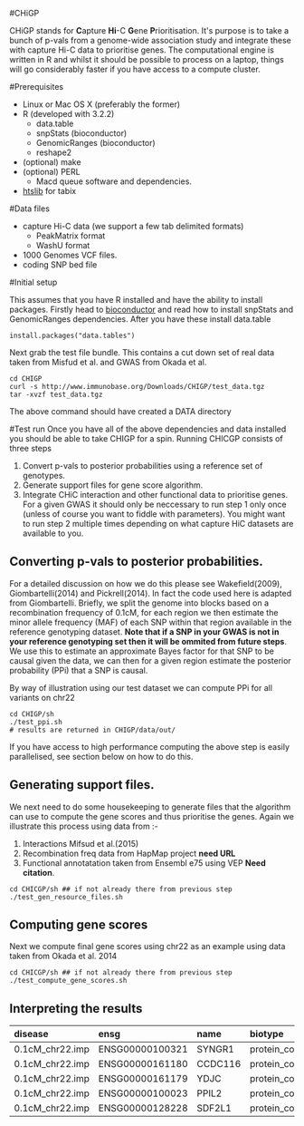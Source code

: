 #CHiGP

CHiGP stands for **C**apture **Hi**-C **G**ene **P**rioritisation. It's purpose is to take a bunch of p-vals from a genome-wide association study and integrate these with capture Hi-C data to prioritise genes. The computational engine is written in R and whilst it should be possible to process on a laptop, things will go considerably faster if you have access to a compute cluster.

#Prerequisites

  * Linux or Mac OS X (preferably the former)
  * R (developed with 3.2.2)
    * data.table
    * snpStats (bioconductor)
    * GenomicRanges (bioconductor)
    * reshape2
  * (optional) make
  * (optional) PERL
    * Macd queue software and dependencies.
  * [htslib](https://github.com/samtools/htslib) for tabix


#Data files

  * capture Hi-C data (we support a few tab delimited formats)
    * PeakMatrix format
    * WashU format
  * 1000 Genomes VCF files.
  * coding SNP bed file
  
#Initial setup

This assumes that you have R installed and have the ability to install packages. Firstly head to [bioconductor](https://www.bioconductor.org/install/) and read how to install snpStats and GenomicRanges dependencies. After you have these install data.table

```
install.packages("data.tables")
```
Next grab the test file bundle. This contains a cut down set of real data taken from Misfud et al. and GWAS from Okada et al.
```
cd CHIGP
curl -s http://www.immunobase.org/Downloads/CHIGP/test_data.tgz
tar -xvzf test_data.tgz
```

The above command should have created a DATA directory 

#Test run
Once you have all of the above dependencies and data installed you should be able to take CHIGP for a spin. Running CHICGP consists of three steps
  1. Convert p-vals to posterior probabilities using a reference set of genotypes.
  2. Generate support files for gene score algorithm.
  3. Integrate CHiC interaction and other functional data to prioritise genes.
For a given GWAS it should only be neccessary to run step 1 only once (unless of course you want to fiddle with parameters). You might want to run step 2 multiple times depending on what capture HiC datasets are available to you.

## Converting p-vals to posterior probabilities.

For a detailed discussion on how we do this please see Wakefield(2009), Giombartelli(2014) and Pickrell(2014). In fact the code used here is adapted from Giombartelli. Briefly, we split the genome into blocks based on a recombination frequency of 0.1cM, for each region we then estimate the minor allele frequency (MAF) of each SNP within that region available in the reference genotyping dataset. **Note that if a SNP in your GWAS is not in your reference genotyping set then it will be ommited from future steps**. We use this to estimate an approximate Bayes factor for that SNP to be causal given the data, we can then for a given region estimate the posterior probability (PPi) that a SNP is causal. 


By way of illustration using our test dataset we can compute PPi for all variants on chr22
```
cd CHIGP/sh
./test_ppi.sh
# results are returned in CHIGP/data/out/
```

If you have access to high performance computing the above step is easily parallelised, see section below on how to do this.

## Generating support files.

We next need to do some housekeeping to generate files that the algorithm can use to compute the gene scores and thus prioritise the genes. Again we illustrate this process using data from :-
  1. Interactions Mifsud et al.(2015)
  2. Recombination freq data from HapMap project  **need URL**
  3. Functional annotatation taken from Ensembl e75 using VEP **Need citation**.

```
cd CHICGP/sh ## if not already there from previous step
./test_gen_resource_files.sh
```

## Computing gene scores

Next we compute final gene scores using chr22 as an example using data taken from Okada et al. 2014

```
cd CHICGP/sh ## if not already there from previous step
./test_compute_gene_scores.sh
```

## Interpreting the results

|disease         |ensg            |name    |biotype        |strand | baitChr| all_gene_score| CD34_gene_score| coding_gene_score| GM12878_gene_score| promoter_gene_score|
|:---------------|:---------------|:-------|:--------------|:------|-------:|--------------:|---------------:|-----------------:|------------------:|-------------------:|
|0.1cM_chr22.imp |ENSG00000100321 |SYNGR1  |protein_coding |+      |      22|      0.6919344|       0.6919344|          0.00e+00|          0.6917125|           0.6917124|
|0.1cM_chr22.imp |ENSG00000161180 |CCDC116 |protein_coding |+      |      22|      0.5201607|       0.5062241|          1.07e-05|          0.5128092|           0.3676899|
|0.1cM_chr22.imp |ENSG00000161179 |YDJC    |protein_coding |-      |      22|      0.5064901|       0.4987388|                NA|          0.5064809|           0.3825915|
|0.1cM_chr22.imp |ENSG00000100023 |PPIL2   |protein_coding |+      |      22|      0.3698667|       0.0007144|                NA|          0.3698667|           0.0006832|
|0.1cM_chr22.imp |ENSG00000128228 |SDF2L1  |protein_coding |+      |      22|      0.3680642|       0.3679398|                NA|          0.3680642|           0.0003168|
